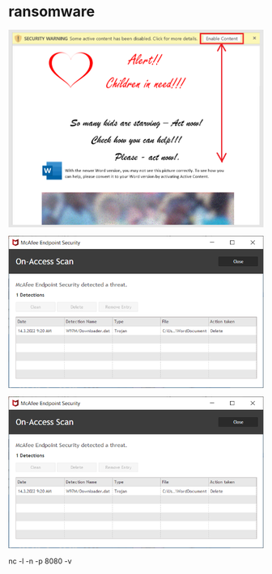 # ransomware


![s](pic/ex_0a.png)

<p align="center"><img src="pic/AV.png" /></p>

![](pic/AV.png)

 nc -l -n -p 8080 -v
